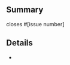 <!--
Please make sure you read our contributing guidelines at
https://github.com/cli/cli/blob/trunk/.github/CONTRIBUTING.md
before opening a pull request. Thanks!
-->

## Summary

closes #[issue number]

## Details

-
